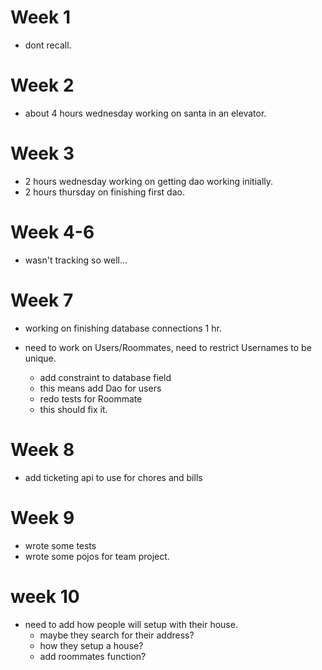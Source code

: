 # Week 1

- dont recall.

# Week 2

- about 4 hours wednesday working on santa in an elevator.

# Week 3

- 2 hours wednesday working on getting dao working initially.
- 2 hours thursday on finishing first dao.

# Week 4-6

- wasn't tracking so well...

# Week 7

- working on finishing database connections 1 hr.

- need to work on Users/Roommates, need to restrict Usernames to be unique.
    - add constraint to database field
    - this means add Dao for users
    - redo tests for Roommate
    - this should fix it.
    
# Week 8 

- add ticketing api to use for chores and bills

# Week 9

- wrote some tests
- wrote some pojos for team project.

# week 10

- need to add how people will setup with their house.
    - maybe they search for their address?
    - how they setup a house?
    - add roommates function?
    